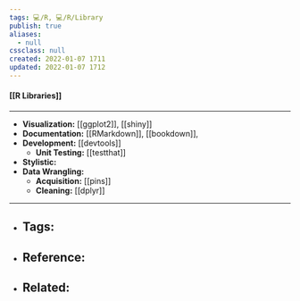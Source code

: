 ```yaml
---
tags: 💻️/R, 💻️/R/Library
publish: true
aliases:
  - null
cssclass: null
created: 2022-01-07 1711
updated: 2022-01-07 1712
---
```


#### [[R Libraries]]

---

- **Visualization:** [[ggplot2]], [[shiny]]
- **Documentation:** [[RMarkdown]], [[bookdown]], 
- **Development:** [[devtools]]
	- **Unit Testing:** [[testthat]]
- **Stylistic:**
- **Data Wrangling:**
	- **Acquisition:** [[pins]]
	- **Cleaning:** [[dplyr]]

---

- Tags: 
	- 
- Reference:
	- 
- Related:
	- 
